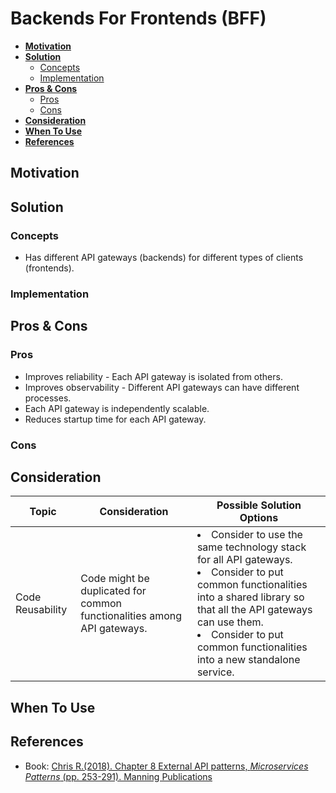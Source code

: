# Backends For Frontends (BFF)

- [**Motivation**](#motivation)
- [**Solution**](#solution)
   - [Concepts](#concepts)
   - [Implementation](#implementation)
- [**Pros & Cons**](#pros--cons)
   - [Pros](#pros)
   - [Cons](#cons)
- [**Consideration**](#consideration)
- [**When To Use**](#when-to-use)
- [**References**](#references)

## Motivation

## Solution
### Concepts
- Has different API gateways (backends) for different types of clients (frontends).

### Implementation

## Pros & Cons
### Pros
- Improves reliability - Each API gateway is isolated from others.
- Improves observability - Different API gateways can have different processes.
- Each API gateway is independently scalable.
- Reduces startup time for each API gateway.

### Cons

## Consideration
| Topic | Consideration | Possible Solution Options |
|----|-----|-----|
| Code Reusability | Code might be duplicated for common functionalities among API gateways. | <li>Consider to use the same technology stack for all API gateways. <li>Consider to put common functionalities into a shared library so that all the API gateways can use them.<li>Consider to put common functionalities into a new standalone service. |

## When To Use
## References
- Book: [Chris R.(2018). Chapter 8 External API patterns, *Microservices Patterns* (pp. 253-291). Manning Publications](https://www.manning.com/books/microservices-patterns)

